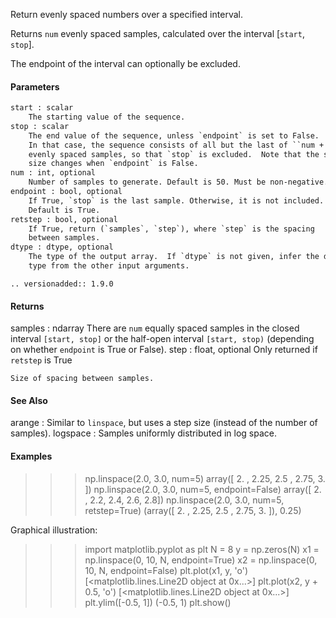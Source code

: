 Return evenly spaced numbers over a specified interval.

Returns `num` evenly spaced samples, calculated over the
interval [`start`, `stop`].

The endpoint of the interval can optionally be excluded.

#### Parameters

```html
start : scalar
    The starting value of the sequence.
stop : scalar
    The end value of the sequence, unless `endpoint` is set to False.
    In that case, the sequence consists of all but the last of ``num + 1``
    evenly spaced samples, so that `stop` is excluded.  Note that the step
    size changes when `endpoint` is False.
num : int, optional
    Number of samples to generate. Default is 50. Must be non-negative.
endpoint : bool, optional
    If True, `stop` is the last sample. Otherwise, it is not included.
    Default is True.
retstep : bool, optional
    If True, return (`samples`, `step`), where `step` is the spacing
    between samples.
dtype : dtype, optional
    The type of the output array.  If `dtype` is not given, infer the data
    type from the other input arguments.
```

    .. versionadded:: 1.9.0

#### Returns

samples : ndarray
    There are `num` equally spaced samples in the closed interval
    ``[start, stop]`` or the half-open interval ``[start, stop)``
    (depending on whether `endpoint` is True or False).
step : float, optional
    Only returned if `retstep` is True

    Size of spacing between samples.


#### See Also

arange : Similar to `linspace`, but uses a step size (instead of the
         number of samples).
logspace : Samples uniformly distributed in log space.

#### Examples

>>> np.linspace(2.0, 3.0, num=5)
array([ 2.  ,  2.25,  2.5 ,  2.75,  3.  ])
>>> np.linspace(2.0, 3.0, num=5, endpoint=False)
array([ 2. ,  2.2,  2.4,  2.6,  2.8])
>>> np.linspace(2.0, 3.0, num=5, retstep=True)
(array([ 2.  ,  2.25,  2.5 ,  2.75,  3.  ]), 0.25)

Graphical illustration:

>>> import matplotlib.pyplot as plt
>>> N = 8
>>> y = np.zeros(N)
>>> x1 = np.linspace(0, 10, N, endpoint=True)
>>> x2 = np.linspace(0, 10, N, endpoint=False)
>>> plt.plot(x1, y, 'o')
[<matplotlib.lines.Line2D object at 0x...>]
>>> plt.plot(x2, y + 0.5, 'o')
[<matplotlib.lines.Line2D object at 0x...>]
>>> plt.ylim([-0.5, 1])
(-0.5, 1)
>>> plt.show()
